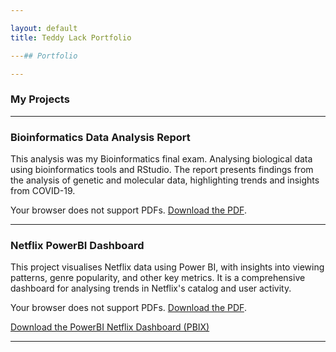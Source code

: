 ```yaml
---

layout: default
title: Teddy Lack Portfolio

---## Portfolio

---
```


### My Projects

---
### Bioinformatics Data Analysis Report
This analysis was my Bioinformatics final exam. Analysing biological data using bioinformatics tools and RStudio. The report presents findings from the analysis of genetic and molecular data, highlighting trends and insights from COVID-19.

<object data="pdf/190260662_BMS3025_Report%20(1).pdf" type="application/pdf" width="100%" height="600px">
    <p>Your browser does not support PDFs. <a href="pdf/190260662_BMS3025_Report%20(1).pdf">Download the PDF</a>.</p>
</object>

---
### Netflix PowerBI Dashboard
This project visualises Netflix data using Power BI, with insights into viewing patterns, genre popularity, and other key metrics. It is a comprehensive dashboard for analysing trends in Netflix's catalog and user activity.

<object data="pdf/Netflix%20PowerBI%20Dashboard.pdf" type="application/pdf" width="100%" height="600px">
    <p>Your browser does not support PDFs. <a href="pdf/Netflix%20PowerBI%20Dashboard.pdf">Download the PDF</a>.</p>
</object>

<p><a href="pdf/Netflix%20PowerBI%20Dashboard.pbix">Download the PowerBI Netflix Dashboard (PBIX)</a></p>

---

